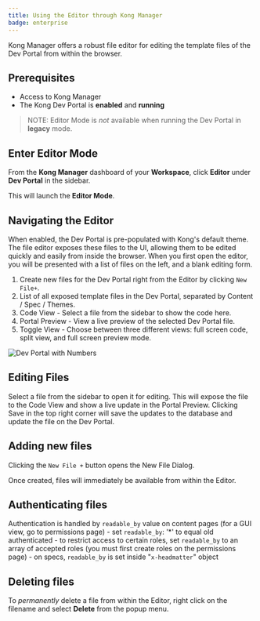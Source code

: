```yaml
---
title: Using the Editor through Kong Manager
badge: enterprise
---
```


Kong Manager offers a robust file editor for editing the template files of the Dev Portal from within the browser.

## Prerequisites

* Access to Kong Manager
* The Kong Dev Portal is **enabled** and **running**

>NOTE: Editor Mode is *not* available when running the Dev Portal in **legacy** mode.

## Enter Editor Mode

From the **Kong Manager** dashboard of your **Workspace**, click **Editor** under **Dev Portal** in the sidebar.

This will launch the **Editor Mode**.
## Navigating the Editor

When enabled, the Dev Portal is pre-populated with Kong's default theme. The file editor exposes these files to the UI, allowing them to be edited quickly and easily from inside the browser. When you first open the editor, you will be presented with a list of files on the left, and a blank editing form.

1. Create new files for the Dev Portal right from the Editor by clicking `New File+`.
1. List of all exposed template files in the Dev Portal, separated by Content / Spec / Themes.
1. Code View - Select a file from the sidebar to show the code here.
1. Portal Preview - View a live preview of the selected Dev Portal file.
1. Toggle View - Choose between three different views: full screen code, split view, and full screen preview mode.

![Dev Portal with Numbers](/assets/images/products/gateway/dev-portal/editor-mode-numbered.png)

## Editing Files

Select a file from the sidebar to open it for editing. This will expose the file to the Code View and show a live update in the Portal Preview. Clicking Save in the top right corner will save the updates to the database and update the file on the Dev Portal.

## Adding new files

Clicking the `New File +` button opens the New File Dialog.

Once created, files will immediately be available from within the Editor.

## Authenticating files

Authentication is handled by `readable_by` value on content pages (for a GUI view, go to permissions page)
    - set `readable_by`: '*' to equal old authenticated
    - to restrict access to certain roles, set `readable_by` to an array of accepted roles (you must first create roles on the permissions page)
    - on specs, `readable_by` is set inside "`x-headmatter`" object

## Deleting files

To _permanently_ delete a file from within the Editor, right click on the filename and select **Delete** from the popup menu.
